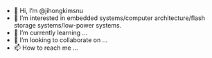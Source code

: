 - 👋 Hi, I’m @jihongkimsnu
- 👀 I’m interested in embedded systems/computer architecture/flash storage systems/low-power systems.
- 🌱 I’m currently learning ...
- 💞️ I’m looking to collaborate on ...
- 📫 How to reach me ...

<!---
jihongkimsnu/jihongkimsnu is a ✨ special ✨ repository because its `README.md` (this file) appears on your GitHub profile.
You can click the Preview link to take a look at your changes.
--->
